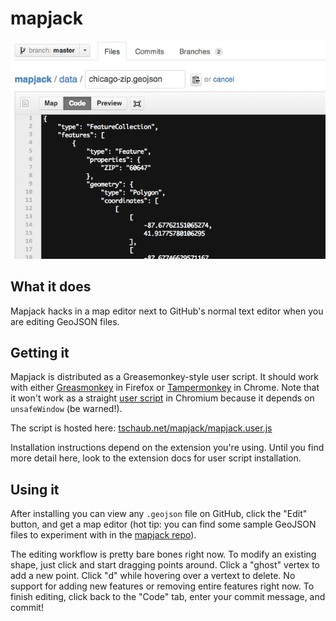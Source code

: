 # mapjack
![mapjack in action](action.gif)

## What it does

Mapjack hacks in a map editor next to GitHub's normal text editor when you are editing GeoJSON files.

## Getting it

Mapjack is distributed as a Greasemonkey-style user script.  It should work with either [Greasmonkey](https://addons.mozilla.org/en-US/firefox/addon/greasemonkey/) in Firefox or [Tampermonkey](https://chrome.google.com/webstore/detail/dhdgffkkebhmkfjojejmpbldmpobfkfo) in Chrome.  Note that it won't work as a straight [user script](http://www.chromium.org/developers/design-documents/user-scripts) in Chromium because it depends on `unsafeWindow` (be warned!).

The script is hosted here: [tschaub.net/mapjack/mapjack.user.js](http://tschaub.net/mapjack/mapjack.user.js)

Installation instructions depend on the extension you're using.  Until you find more detail here, look to the extension docs for user script installation.

## Using it

After installing you can view any `.geojson` file on GitHub, click the "Edit" button, and get a map editor (hot tip: you can find some sample GeoJSON files to experiment with in the [mapjack repo](https://github.com/tschaub/mapjack/tree/master/data)).

The editing workflow is pretty bare bones right now.  To modify an existing shape, just click and start dragging points around.  Click a "ghost" vertex to add a new point.  Click "d" while hovering over a vertext to delete.  No support for adding new features or removing entire features right now.  To finish editing, click back to the "Code" tab, enter your commit message, and commit!
